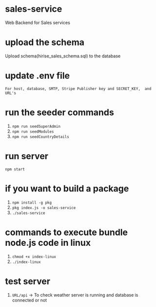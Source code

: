 # sales-service
Web Backend for Sales services

# upload the schema
Upload schema(hirise_sales_schema.sql) to the database

# update .env file
`For host, database, SMTP, Stripe Publisher key and SECRET_KEY,  and URL's`

# run the seeder commands
1. `npm run seedSuperAdmin`
2. `npm run seedModules`
3. `npm run seedCountryDetails`

# run server
`npm start`

# if you want to build a package
1. `npm install -g pkg`
2. `pkg index.js -o sales-service`
3. `./sales-service`

# commands to execute bundle node.js code in linux
1. `chmod +x index-linux`
2. `./index-linux`

# test server
1. `URL/api` -> To check weather server is running and database is connected or not
